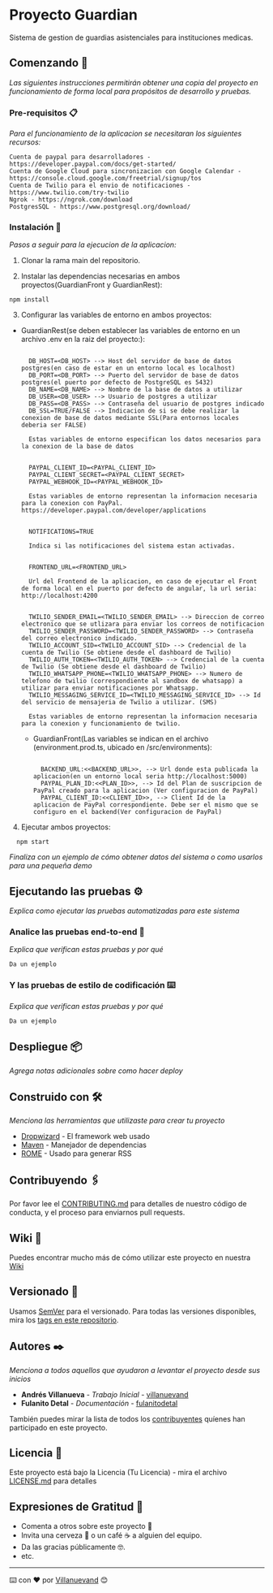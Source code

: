 # Proyecto Guardian

Sistema de gestion de guardias asistenciales para instituciones medicas.

## Comenzando 🚀

_Las siguientes instrucciones permitirán obtener una copia del proyecto en funcionamiento de forma local para propósitos de desarrollo y pruebas._

### Pre-requisitos 📋

_Para el funcionamiento de la aplicacion se necesitaran los  siguientes recursos:_

```
Cuenta de paypal para desarrolladores - https://developer.paypal.com/docs/get-started/
Cuenta de Google Cloud para sincronizacion con Google Calendar - https://console.cloud.google.com/freetrial/signup/tos
Cuenta de Twilio para el envio de notificaciones - https://www.twilio.com/try-twilio
Ngrok - https://ngrok.com/download
PostgresSQL - https://www.postgresql.org/download/
```

### Instalación 🔧

_Pasos a seguir para la ejecucion de la aplicacion:_

1. Clonar la rama main del repositorio.

2. Instalar las dependencias necesarias en ambos proyectos(GuardianFront y GuardianRest):

```
npm install
```
3. Configurar las variables de entorno en ambos proyectos: 
  
  * GuardianRest(se deben establecer las variables de entorno en un archivo .env en la raiz del proyecto:): 
    
      ```
      
        DB_HOST=<DB_HOST> --> Host del servidor de base de datos postgres(en caso de estar en un entorno local es localhost)
        DB_PORT=<DB_PORT> --> Puerto del servidor de base de datos postgres(el puerto por defecto de PostgreSQL es 5432)
        DB_NAME=<DB_NAME> --> Nombre de la base de datos a utilizar
        DB_USER=<DB_USER> --> Usuario de postgres a utilizar
        DB_PASS=<DB_PASS> --> Contraseña del usuario de postgres indicado
        DB_SSL=TRUE/FALSE --> Indicacion de si se debe realizar la conexion de base de datos mediante SSL(Para entornos locales deberia ser FALSE)
        
        Estas variables de entorno especifican los datos necesarios para la conexion de la base de datos
      ```
      ```
      
        PAYPAL_CLIENT_ID=<PAYPAL_CLIENT_ID>
        PAYPAL_CLIENT_SECRET=<PAYPAL_CLIENT_SECRET>
        PAYPAL_WEBHOOK_ID=<PAYPAL_WEBHOOK_ID>
        
        Estas variables de entorno representan la informacion necesaria para la conexion con PayPal. https://developer.paypal.com/developer/applications 
      ```
      ```
      
        NOTIFICATIONS=TRUE
        
        Indica si las notificaciones del sistema estan activadas.
      ```
      ```
      
        FRONTEND_URL=<FRONTEND_URL>
        
        Url del Frontend de la aplicacion, en caso de ejecutar el Front de forma local en el puerto por defecto de angular, la url seria: http://localhost:4200
      ```

      ```
      
        TWILIO_SENDER_EMAIL=<TWILIO_SENDER_EMAIL> --> Direccion de correo electronico que se utlizara para enviar los correos de notificacion
        TWILIO_SENDER_PASSWORD=<TWILIO_SENDER_PASSWORD> --> Contraseña del correo electronico indicado.
        TWILIO_ACCOUNT_SID=<TWILIO_ACCOUNT_SID> --> Credencial de la cuenta de Twilio (Se obtiene desde el dashboard de Twilio)
        TWILIO_AUTH_TOKEN=<TWILIO_AUTH_TOKEN> --> Credencial de la cuenta de Twilio (Se obtiene desde el dashboard de Twilio)
        TWILIO_WHATSAPP_PHONE=<TWILIO_WHATSAPP_PHONE> --> Numero de telefono de twilio (correspondiente al sandbox de whatsapp) a utilizar para enviar notificaciones por Whatsapp.
        TWILIO_MESSAGING_SERVICE_ID=<TWILIO_MESSAGING_SERVICE_ID> --> Id del servicio de mensajeria de Twilio a utilizar. (SMS)
      
        Estas variables de entorno representan la informacion necesaria para la conexion y funcionamiento de twilio.
      ```
    
    * GuardianFront(Las variables se indican en el archivo (environment.prod.ts, ubicado en /src/environments):
      ``` 
      
        BACKEND_URL:<<BACKEND_URL>>, --> Url donde esta publicada la aplicacion(en un entorno local seria http://localhost:5000)
        PAYPAL_PLAN_ID:<<PLAN_ID>>, --> Id del Plan de suscripcion de PayPal creado para la aplicacion (Ver configuracion de PayPal)
        PAYPAL_CLIENT_ID:<<CLIENT_ID>>, --> Client Id de la aplicacion de PayPal correspondiente. Debe ser el mismo que se configuro en el backend(Ver configuracion de PayPal)
      ```
  
4. Ejecutar ambos proyectos:
  ``` 
    npm start
  ```
  
  
  
_Finaliza con un ejemplo de cómo obtener datos del sistema o como usarlos para una pequeña demo_

## Ejecutando las pruebas ⚙️

_Explica como ejecutar las pruebas automatizadas para este sistema_

### Analice las pruebas end-to-end 🔩

_Explica que verifican estas pruebas y por qué_

```
Da un ejemplo
```

### Y las pruebas de estilo de codificación ⌨️

_Explica que verifican estas pruebas y por qué_

```
Da un ejemplo
```

## Despliegue 📦

_Agrega notas adicionales sobre como hacer deploy_

## Construido con 🛠️

_Menciona las herramientas que utilizaste para crear tu proyecto_

* [Dropwizard](http://www.dropwizard.io/1.0.2/docs/) - El framework web usado
* [Maven](https://maven.apache.org/) - Manejador de dependencias
* [ROME](https://rometools.github.io/rome/) - Usado para generar RSS

## Contribuyendo 🖇️

Por favor lee el [CONTRIBUTING.md](https://gist.github.com/villanuevand/xxxxxx) para detalles de nuestro código de conducta, y el proceso para enviarnos pull requests.

## Wiki 📖

Puedes encontrar mucho más de cómo utilizar este proyecto en nuestra [Wiki](https://github.com/tu/proyecto/wiki)

## Versionado 📌

Usamos [SemVer](http://semver.org/) para el versionado. Para todas las versiones disponibles, mira los [tags en este repositorio](https://github.com/tu/proyecto/tags).

## Autores ✒️

_Menciona a todos aquellos que ayudaron a levantar el proyecto desde sus inicios_

* **Andrés Villanueva** - *Trabajo Inicial* - [villanuevand](https://github.com/villanuevand)
* **Fulanito Detal** - *Documentación* - [fulanitodetal](#fulanito-de-tal)

También puedes mirar la lista de todos los [contribuyentes](https://github.com/your/project/contributors) quíenes han participado en este proyecto. 

## Licencia 📄

Este proyecto está bajo la Licencia (Tu Licencia) - mira el archivo [LICENSE.md](LICENSE.md) para detalles

## Expresiones de Gratitud 🎁

* Comenta a otros sobre este proyecto 📢
* Invita una cerveza 🍺 o un café ☕ a alguien del equipo. 
* Da las gracias públicamente 🤓.
* etc.



---
⌨️ con ❤️ por [Villanuevand](https://github.com/Villanuevand) 😊

